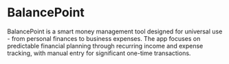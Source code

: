 # BalancePoint
BalancePoint is a smart money management tool designed for universal use - from personal finances to business expenses. The app focuses on predictable financial planning through recurring income and expense tracking, with manual entry for significant one-time transactions.
